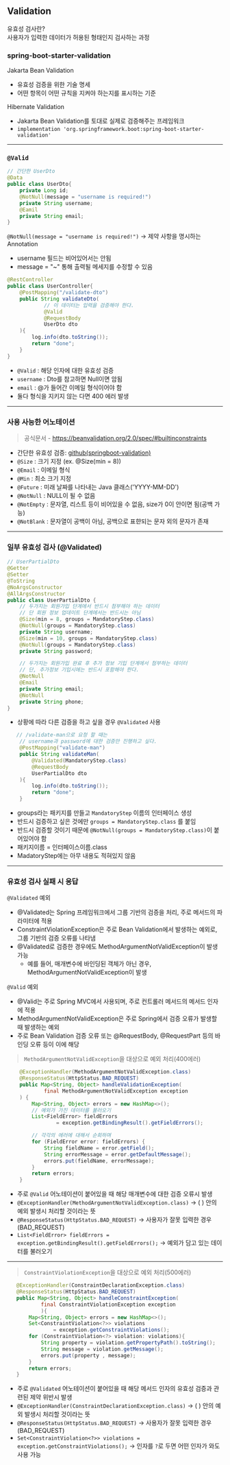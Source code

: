 ## Validation
유효성 검사란?   
사용자가 입력한 데이터가 허용된 형태인지 검사하는 과정

### spring-boot-starter-validation
Jakarta Bean Validation   
- 유효성 검증을 위한 기술 명세
- 어떤 항목이 어떤 규칙을 지켜야 하는지를 표시하는 기준

Hibernate Validation
- Jakarta Bean Validation를 토대로 실제로 검증해주는 프레임워크   
- `implementation 'org.springframework.boot:spring-boot-starter-validation'`
---
### `@Valid`
```java
// 간단한 UserDto
@Data
public class UserDto{
    private Long id;
    @NotNull(message = "username is required!")
    private String username;
    @Eamil
    private String email;
}
```
`@NotNull(message = "username is required!")` -> 제약 사항을 명시하는 Annotation   
- username 필드는 비어있어서는 안됨
- message = "~" 통해 출력될 메세지를 수정할 수 있음

```java
@RestController
public class UserController{
    @PostMapping("/validate-dto")
    public String validateDto(
            // 이 데이터는 입력을 검증해야 한다.
            @Valid
            @RequestBody
            UserDto dto
    ){
        log.info(dto.toString());
        return "done";
    }
}
```
- `@Valid` : 해당 인자에 대한 유효성 검증
- `username` : Dto를 참고하면 Null이면 암됨
- `email` : @가 들어간 이메일 형식이어야 함
- 둘다 형식을 지키지 않는 다면 400 에러 발생

----
### 사용 사능한 어노테이션
> 공식문서 - https://beanvalidation.org/2.0/spec/#builtinconstraints

- 간단한 유효성 검증: [github(springboot-validation)](https://github.com/Jang2723/Springboot-validation)
- `@Size` : 크기 지정 (ex. @Size(min = 8))
- `@Email` : 이메일 형식
- `@Min` : 최소 크기 지정
- `@Future` : 미래 날짜를 나타내는 Java 클래스('YYYY-MM-DD')
- `@NotNull` : NULL이 될 수 없음
- `@NotEmpty` : 문자열, 리스트 등이 비어있을 수 없음, size가 0이 안이면 됨(공백 가능)
- `@NotBlank` : 문자열이 공백이 아님, 공백으로 표햔되는 문자 외의 문자가 존재
----
### 일부 유효성 검사 (@Validated)
```java
// UserPartialDto
@Getter
@Setter
@ToString
@NoArgsConstructor
@AllArgsConstructor
public class UserPartialDto {
    // 두가지는 회원가입 단계에서 반드시 첨부해야 하는 데이터
    // 단 회원 정보 업데이트 단계에서는 반드시는 아님
    @Size(min = 8, groups = MandatoryStep.class)
    @NotNull(groups = MandatoryStep.class)
    private String username;
    @Size(min = 10, groups = MandatoryStep.class)
    @NotNull(groups = MandatoryStep.class)
    private String password;

    // 두가지는 회원가입 완료 후 추가 정보 기입 단계에서 첨부하는 데이터
    // 단, 추가정보 기입시에는 반드시 포함해야 한다.
    @NotNull
    @Email
    private String email;
    @NotNull
    private String phone;
}
```
- 상황에 따라 다른 검증을 하고 싶을 경우 `@Validated` 사용
```java
   // /validate-man으로 요청 할 때는
    // username과 password에 대한 검증만 진행하고 싶다.
    @PostMapping("validate-man")
    public String validateMan(
        @Validated(MandatoryStep.class)
        @RequestBody
        UserPartialDto dto
    ){
        log.info(dto.toString());
        return "done";
    }
```
- groups라는 패키지를 만들고 `MandatoryStep` 이름의 인터페이스 생성
- 반드시 검증하고 싶은 것에만 `groups = MandatoryStep.class` 를 붙임
- 반드시 검증할 것이기 때문에 `@NotNull(groups = MandatoryStep.class)`이 붙어있어야 함
- 패키지이름 = 인터페이스이름.class
- MadatoryStep에는 아무 내용도 적혀있지 않음
----
### 유효성 검사 실패 시 응답
`@Validated` 예외
  - @Validated는 Spring 프레임워크에서 그룹 기반의 검증을 처리, 주로 메서드의 파라미터에 적용
  - ConstraintViolationException은 주로 Bean Validation에서 발생하는 예외로, 그룹 기반의 검증 오류를 나타냄
  - @Validated로 검증한 경우에도 MethodArgumentNotValidException이 발생 가능
    - 예를 들어, 매개변수에 바인딩된 객체가 아닌 경우, MethodArgumentNotValidException이 발생


`@Valid` 예외
- @Valid는 주로 Spring MVC에서 사용되며, 주로 컨트롤러 메서드의 메서드 인자에 적용
- MethodArgumentNotValidException은 주로 Spring에서 검증 오류가 발생할 때 발생하는 예외
- 주로 Bean Validation 검증 오류 또는 @RequestBody, @RequestPart 등의 바인딩 오류 등이 이에 해당


> `MethodArgumentNotValidException`을 대상으로 예외 처리(400에러)
```java
    @ExceptionHandler(MethodArgumentNotValidException.class)
    @ResponseStatus(HttpStatus.BAD_REQUEST)
    public Map<String, Object> handleValidationException(
            final MethodArgumentNotValidException exception
    ) {
        Map<String, Object> errors = new HashMap<>();
        // 예외가 가진 데이터를 불러오기
        List<FieldError> fieldErrors
                = exception.getBindingResult().getFieldErrors();

        // 각각의 에러에 대해서 순회하며
        for (FieldError error: fieldErrors) {
            String fieldName = error.getField();
            String errorMessage = error.getDefaultMessage();
            errors.put(fieldName, errorMessage);
        }
        return errors;
    }
```
- 주로 `@Valid` 어노테이션이 붙어있을 때 해당 매개변수에 대한 검증 오류시 발생
- `@ExceptionHandler(MethodArgumentNotValidException.class)` -> ( ) 안의 예외 발생시 처리할 것이라는 뜻
- `@ResponseStatus(HttpStatus.BAD_REQUEST)` -> 사용자가 잘못 입력한 경우(BAD_REQUEST)
- `List<FieldError> fieldErrors = exception.getBindingResult().getFieldErrors();` -> 예외가 담고 있는 데이터를 불러오기


----
> `ConstraintViolationException`을 대상으로 예외 처리(500에러)
 ```java
    @ExceptionHandler(ConstraintDeclarationException.class)
    @ResponseStatus(HttpStatus.BAD_REQUEST)
    public Map<String, Object> handleConstraintException(
            final ConstraintViolationException exception
            ){
        Map<String, Object> errors = new HashMap<>();
        Set<ConstraintViolation<?>> violations
                = exception.getConstraintViolations();
        for (ConstraintViolation<?> violation: violations){
            String property = violation.getPropertyPath().toString();
            String message = violation.getMessage();
            errors.put(property , message);
        }
        return errors;
    }
```
- 주로 `@Validated` 어노테이션이 붙어있을 때 해당 메서드 인자의 유효성 검증과 관련된 제약 위반시 발생
- `@ExceptionHandler(ConstraintDeclarationException.class)` -> ( ) 안의 예외 발생시 처리할 것이라는 뜻
- `@ResponseStatus(HttpStatus.BAD_REQUEST)` -> 사용자가 잘못 입력한 경우(BAD_REQUEST)
- `Set<ConstraintViolation<?>> violations = exception.getConstraintViolations();` -> 인자를 `?`로 두면 어떤 인자가 와도 사용 가능
